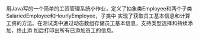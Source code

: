 ﻿用Java写的一个简单的工资管理系统小作业，定义了抽象类Employee和两个子类SalariedEmployee和HourlyEmployee，子类中
实现了获取员工基本信息和计算工资的方法。在测试类中通过动态数组存储员工基本信息，支持类型选择和持续添加，终止添
加后打印出所有已添加员工的信息。